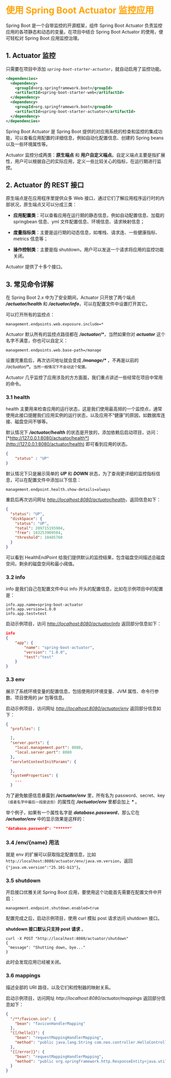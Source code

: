 # <font color="orange">使⽤ Spring Boot Actuator 监控应⽤</font>

Spring Boot 是⼀个⾃带监控的开源框架，组件 Spring Boot Actuator 负责监控应⽤的各项静态和动态的变量。在项⽬中结合 Spring Boot Actuator 的使⽤，便可轻松对 Spring Boot 应⽤监控治理。

## 1. Actuator 监控

只需要在项⽬中添加 *`spring-boot-starter-actuator`*，就⾃动启⽤了监控功能。

```xml
<dependencies>
  <dependency>
    <groupId>org.springframework.boot</groupId>
    <artifactId>spring-boot-starter-web</artifactId>
  </dependency>
  <dependency>
    <groupId>org.springframework.boot</groupId>
    <artifactId>spring-boot-starter-actuator</artifactId>
  </dependency>
</dependencies>
```

Spring Boot Actuator 是 Spring Boot 提供的对应⽤系统的检查和监控的集成功能，可以查看应⽤配置的详细信息，例如⾃动化配置信息、创建的 Spring beans 以及⼀些环境属性等。

Actuator 监控分成两类：<strong>原⽣端点</strong> 和 <strong>⽤户⾃定义端点</strong>。⾃定义端点主要是指扩展性，⽤户可以根据⾃⼰的实际应⽤，定义⼀些⽐较关⼼的指标，在运⾏期进⾏监控。


## 2. Actuator 的 REST 接⼝

原⽣端点是在应⽤程序⾥提供众多 Web 接⼝，通过它们了解应⽤程序运⾏时的内部状况，原⽣端点⼜可以分成三类：

- **应⽤配置类**：可以查看应⽤在运⾏期的静态信息，例如⾃动配置信息、加载的 springbean 信息、yml ⽂件配置信息、环境信息、请求映射信息；

- **度量指标类**：主要是运⾏期的动态信息，如堆栈、请求连、⼀些健康指标、metrics 信息等；

- **操作控制类**：主要是指 shutdown，⽤户可以发送⼀个请求将应⽤的监控功能关闭。

Actuator 提供了十多个接⼝。

## 3. 常见命令详解

在 Spring Boot 2.x 中为了安全期间，Actuator 只开放了两个端点 ***/actuator/health*** 和 ***/actuator/info***，可以在配置⽂件中设置打开其它。

可以打开所有的监控点：

```properties
management.endpoints.web.exposure.include=*
```

Actuator 默认所有的监控点路径都在 ***/actuator/\****，当然如果你对 ***actuator*** 这个名字不满意，你也可以自定义：

```properties
management.endpoints.web.base-path=/manage
```

设置完重启后，再次访问地址就会变成 ***/manage/\**** ，不再是以前的 */actuator/\**。<small>当然一般情况下不会动这个配置。</small>

Actuator ⼏乎监控了应⽤涉及的⽅⽅⾯⾯，我们重点讲述⼀些经常在项⽬中常⽤的命令。

### 3.1 health 

health 主要⽤来检查应⽤的运⾏状态，这是我们使⽤最⾼频的⼀个监控点，通常使⽤此接⼝提醒我们应⽤实例的运⾏状态，以及应⽤不“健康”的原因，如数据库连接、磁盘空间不够等。

默认情况下 ***/actuator/health*** 的状态是开放的，添加依赖后启动项⽬，访问：[*http://127.0.0.1:8080/actuator/health*](http://127.0.0.1:8080/actuator/health) 即可看到应⽤的状态。

```json
{
    "status" : "UP"
}
```

默认情况下只是展示简单的 ***UP*** 和 ***DOWN*** 状态，为了查询更详细的监控指标信息，可以在配置⽂件中添加以下信息：

```
management.endpoint.health.show-details=always
```

重启后再次访问⽹址 [*http://localhost:8080/actuator/health*](http://localhost:8080/actuator/health)，返回信息如下：

```json
{
  "status": "UP",
  "diskSpace": {
    "status": "UP",
    "total": 209715195904,
    "free": 183253909504,
    "threshold": 10485760
  }
}
```

可以看到 HealthEndPoint 给我们提供默认的监控结果，包含磁盘空间描述总磁盘空间，剩余的磁盘空间和最⼩阈值。


### 3.2 info 

info 是我们⾃⼰在配置⽂件中以 info 开头的配置信息，⽐如在示例项⽬中的配置是：

```properties
info.app.name=spring-boot-actuator
info.app.version=1.0.0
info.app.test=test
```

启动示例项⽬，访问 [*http://localhost:8080/actuator/info*](http://localhost:8080/actuator/info) 返回部分信息如下：

```json
info
{
    "app": {
        "name": "spring-boot-actuator",
        "version": "1.0.0",
        "test":"test"
    }
}
```

### 3.3 env 

展示了系统环境变量的配置信息，包括使⽤的环境变量、JVM 属性、命令⾏参数、项⽬使⽤的 jar 包等信息。

启动示例项⽬，访问⽹址 [*http://localhost:8080/actuator/env*](http://localhost:8080/actuator/env) 返回部分信息如下：

```json
{
  "profiles": [

  ],
  "server.ports": {
    "local.management.port": 8088,
    "local.server.port": 8080
  },
  "servletContextInitParams": {

  },
  "systemProperties": {
    ...
  }
```

为了避免敏感信息暴露到 ***/actuator/env*** ⾥，所有名为 password、secret、key<small>（或者名字中最后⼀段是这些）</small>的属性在 ***/actuator/env*** ⾥都会加上 ***\**** 。

举个例⼦，如果有⼀个属性名字是 ***database.password***，那么它在 ***/actuator/env*** 中的显示效果是这样的：

```json
"database.password": "******"
```

### 3.4 /env/{name} ⽤法

就是 env 的扩展可以获取指定配置信息，⽐如 `http://localhost:8080/actuator/env/java.vm.version`，返回 `{"java.vm.version":"25.101-b13"}`。


### 3.5 shutdown

开启接⼝优雅关闭 Spring Boot 应⽤，要使⽤这个功能⾸先需要在配置⽂件中开启：

```
management.endpoint.shutdown.enabled=true
```

配置完成之后，启动示例项⽬，使⽤ curl 模拟 post 请求访问 shutdown 接⼝。

<strong>shutdown 接⼝默认只⽀持 post 请求</strong> 。

```
curl -X POST "http://localhost:8080/actuator/shutdown"
{
 "message": "Shutting down, bye..."
}
```

此时会发现应⽤已经被关闭。

### 3.6 mappings

描述全部的 URI 路径，以及它们和控制器的映射关系。

启动示例项⽬，访问⽹址 *http://localhost:8080/actuator/mappings* 返回部分信息如下：

```json
{
  "/**/favicon.ico": {
    "bean": "faviconHandlerMapping"
  },
  "{[/hello]}": {
    "bean": "requestMappingHandlerMapping",
    "method": "public java.lang.String com.neo.controller.HelloController.index()"
  },
  "{[/error]}": {
    "bean": "requestMappingHandlerMapping",
    "method": "public org.springframework.http.ResponseEntity<java.util.Map<java.lang.String, java.lang.Object>> org.springframework.boot.autoconfigure.web.BasicErrorController.error(javax.servlet.http.HttpServletRequest)"
  }
}
```
